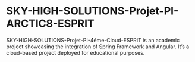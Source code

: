 # SKY-HIGH-SOLUTIONS-Projet-PI-ARCTIC8-ESPRIT
SKY-HIGH-SOLUTIONS-Projet-PI-4éme-Cloud-ESPRIT is an academic project showcasing the integration of Spring Framework and Angular. It’s a cloud-based project deployed for educational purposes.
